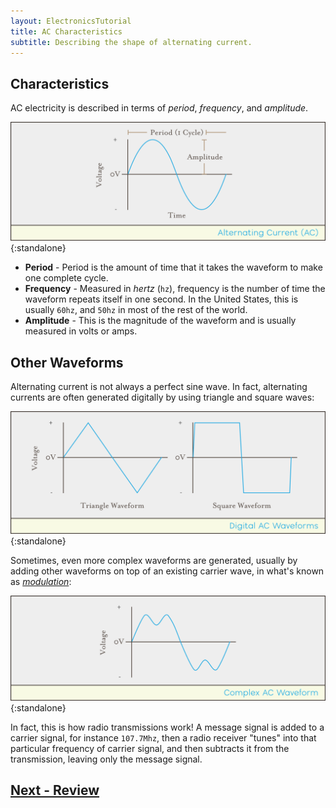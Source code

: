 ```yaml
---
layout: ElectronicsTutorial
title: AC Characteristics
subtitle: Describing the shape of alternating current.
---
```


## Characteristics

AC electricity is described in terms of _period_, _frequency_, and _amplitude_.

![Plotting of an alternating current wave starting at zero volts, rising to a labeled height of amplitude, dropping to a negative height, and returning to zero volts, labeled as period (one cycle).](../Support_Files/Alternating_Current.svg){:standalone}

* **Period** - Period is the amount of time that it takes the waveform to make one complete cycle.
* **Frequency** - Measured in _hertz_ (`hz`), frequency is the number of time the waveform repeats itself in one second. In the United States, this is usually `60hz`, and `50hz` in most of the rest of the world.
* **Amplitude** - This is the magnitude of the waveform and is usually measured in volts or amps.

## Other Waveforms

Alternating current is not always a perfect sine wave. In fact, alternating currents are often generated digitally by using triangle and square waves:

![Plotting of other waveforms: on left is triangle waveform where the rise and fall to amplitude is linear over time, and on left is square waveform where rise and fall is almost vertical with a plateau and valley being almost horizontal.](../Support_Files/Triangle_Square_AC_Waveforms.svg){:standalone}

Sometimes, even more complex waveforms are generated, usually by adding other waveforms on top of an existing carrier wave, in what's known as [_modulation_](https://en.wikipedia.org/wiki/Modulation):

![Plotting of a complex AC waveform showing a rise and wave fluctuation at both positive and negative amplitude voltage levels.](../Support_Files/Complex_AC_Waveform.svg){:standalone}

In fact, this is how radio transmissions work! A message signal is added to a carrier signal, for instance `107.7Mhz`, then a radio receiver "tunes" into that particular frequency of carrier signal, and then subtracts it from the transmission, leaving only the message signal.

## [Next - Review](../Review)